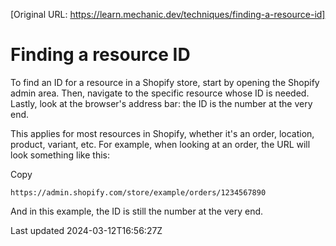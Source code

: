 [Original URL: https://learn.mechanic.dev/techniques/finding-a-resource-id]

# Finding a resource ID

To find an ID for a resource in a Shopify store, start by opening the Shopify admin area. Then, navigate to the specific resource whose ID is needed. Lastly, look at the browser's address bar: the ID is the number at the very end.

This applies for most resources in Shopify, whether it's an order, location, product, variant, etc. For example, when looking at an order, the URL will look something like this:

Copy

    https://admin.shopify.com/store/example/orders/1234567890

And in this example, the ID is still the number at the very end.

Last updated 2024-03-12T16:56:27Z